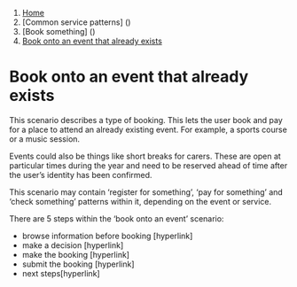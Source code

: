 1.  [Home](/docs/core/contents)
2.	[Common service patterns] ()
3.  [Book something] ()
4.  [Book onto an event that already exists](#)

# Book onto an event that already exists
This scenario describes a type of booking. This lets the user book and pay for a place to attend an already existing event. For example, a sports course or a music session.

Events could also be things like short breaks for carers. These are open at particular times during the year and need to be reserved ahead of time after the user’s identity has been confirmed. 

This scenario may contain ‘register for something’, ‘pay for something’ and ‘check something’ patterns within it, depending on the event or service.

There are 5 steps within the ‘book onto an event’ scenario: 

* browse information before booking [hyperlink]
* make a decision [hyperlink]
* make the booking [hyperlink]
* submit the booking [hyperlink]
* next steps[hyperlink]
